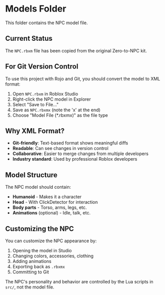 # Models Folder

This folder contains the NPC model file.

## Current Status

The `NPC.rbxm` file has been copied from the original Zero-to-NPC kit.

## For Git Version Control

To use this project with Rojo and Git, you should convert the model to XML format:

1. Open `NPC.rbxm` in Roblox Studio
2. Right-click the NPC model in Explorer
3. Select "Save to File..."
4. Save as `NPC.rbxmx` (note the 'x' at the end)
5. Choose "Model File (*.rbxmx)" as the file type

## Why XML Format?

- **Git-friendly**: Text-based format shows meaningful diffs
- **Readable**: Can see changes in version control
- **Collaborative**: Easier to merge changes from multiple developers
- **Industry standard**: Used by professional Roblox developers

## Model Structure

The NPC model should contain:
- **Humanoid** - Makes it a character
- **Head** - With ClickDetector for interaction
- **Body parts** - Torso, arms, legs, etc.
- **Animations** (optional) - Idle, talk, etc.

## Customizing the NPC

You can customize the NPC appearance by:
1. Opening the model in Studio
2. Changing colors, accessories, clothing
3. Adding animations
4. Exporting back as `.rbxmx`
5. Committing to Git

The NPC's personality and behavior are controlled by the Lua scripts in `src/`, not the model file.
